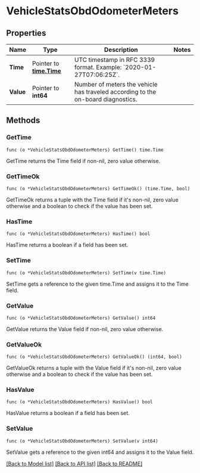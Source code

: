 # VehicleStatsObdOdometerMeters

## Properties

Name | Type | Description | Notes
------------ | ------------- | ------------- | -------------
**Time** | Pointer to [**time.Time**](time.Time.md) | UTC timestamp in RFC 3339 format. Example: &#x60;2020-01-27T07:06:25Z&#x60;. | 
**Value** | Pointer to **int64** | Number of meters the vehicle has traveled according to the on-board diagnostics. | 

## Methods

### GetTime

`func (o *VehicleStatsObdOdometerMeters) GetTime() time.Time`

GetTime returns the Time field if non-nil, zero value otherwise.

### GetTimeOk

`func (o *VehicleStatsObdOdometerMeters) GetTimeOk() (time.Time, bool)`

GetTimeOk returns a tuple with the Time field if it's non-nil, zero value otherwise
and a boolean to check if the value has been set.

### HasTime

`func (o *VehicleStatsObdOdometerMeters) HasTime() bool`

HasTime returns a boolean if a field has been set.

### SetTime

`func (o *VehicleStatsObdOdometerMeters) SetTime(v time.Time)`

SetTime gets a reference to the given time.Time and assigns it to the Time field.

### GetValue

`func (o *VehicleStatsObdOdometerMeters) GetValue() int64`

GetValue returns the Value field if non-nil, zero value otherwise.

### GetValueOk

`func (o *VehicleStatsObdOdometerMeters) GetValueOk() (int64, bool)`

GetValueOk returns a tuple with the Value field if it's non-nil, zero value otherwise
and a boolean to check if the value has been set.

### HasValue

`func (o *VehicleStatsObdOdometerMeters) HasValue() bool`

HasValue returns a boolean if a field has been set.

### SetValue

`func (o *VehicleStatsObdOdometerMeters) SetValue(v int64)`

SetValue gets a reference to the given int64 and assigns it to the Value field.


[[Back to Model list]](../README.md#documentation-for-models) [[Back to API list]](../README.md#documentation-for-api-endpoints) [[Back to README]](../README.md)


